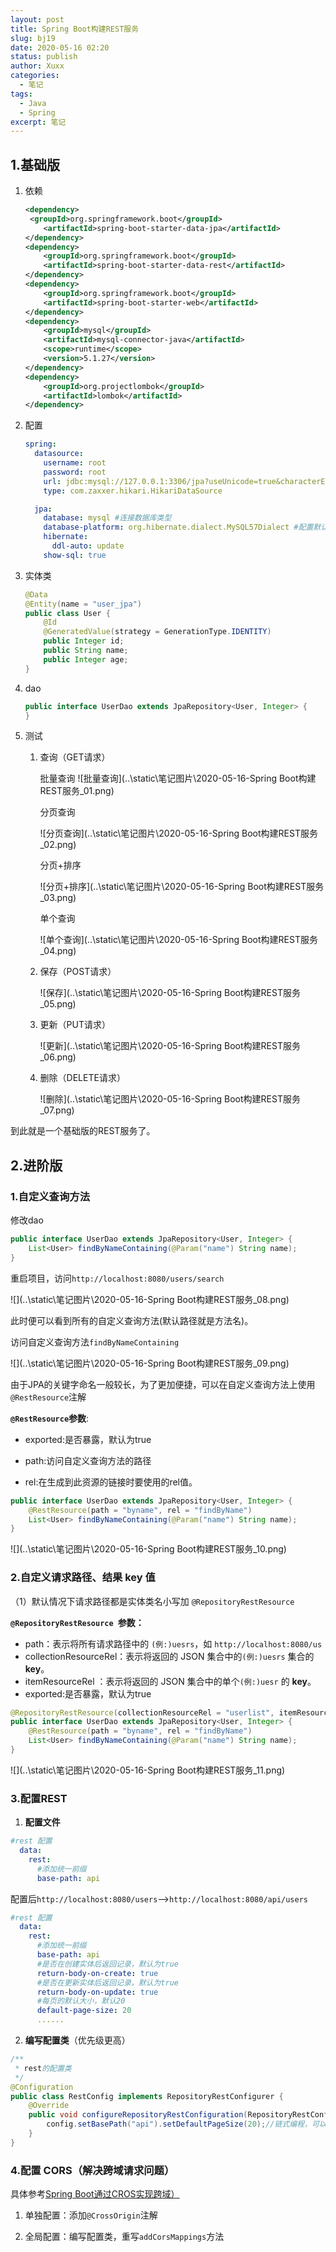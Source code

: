 ```yaml
---
layout: post
title: Spring Boot构建REST服务
slug: bj19
date: 2020-05-16 02:20
status: publish
author: Xuxx
categories: 
  - 笔记
tags: 
  - Java
  - Spring
excerpt: 笔记
---
```


## 1.基础版

1. 依赖

   ```xml
   <dependency>
   	<groupId>org.springframework.boot</groupId>
       <artifactId>spring-boot-starter-data-jpa</artifactId>
   </dependency>
   <dependency>
       <groupId>org.springframework.boot</groupId>
       <artifactId>spring-boot-starter-data-rest</artifactId>
   </dependency>
   <dependency>
       <groupId>org.springframework.boot</groupId>
       <artifactId>spring-boot-starter-web</artifactId>
   </dependency>
   <dependency>
       <groupId>mysql</groupId>
       <artifactId>mysql-connector-java</artifactId>
       <scope>runtime</scope>
       <version>5.1.27</version>
   </dependency>
   <dependency>
       <groupId>org.projectlombok</groupId>
       <artifactId>lombok</artifactId>
   </dependency>
   ```

2. 配置

   ```yaml
   spring:
     datasource:
       username: root
       password: root
       url: jdbc:mysql://127.0.0.1:3306/jpa?useUnicode=true&characterEncoding=utf-8&serverTimezone=Asia/Shanghai
       type: com.zaxxer.hikari.HikariDataSource
   
     jpa:
       database: mysql #连接数据库类型
       database-platform: org.hibernate.dialect.MySQL57Dialect #配置默认引擎
       hibernate:
         ddl-auto: update
       show-sql: true
   ```

   

3. 实体类

   ```java
   @Data
   @Entity(name = "user_jpa")
   public class User {
       @Id
       @GeneratedValue(strategy = GenerationType.IDENTITY)
       public Integer id;
       public String name;
       public Integer age;
   }
   ```

4. dao

   ```java
   public interface UserDao extends JpaRepository<User, Integer> {
   }
   ```

5. 测试

   1. 查询（GET请求）

      批量查询 ![批量查询](..\static\笔记图片\2020-05-16-Spring Boot构建REST服务_01.png)

      分页查询

      ![分页查询](..\static\笔记图片\2020-05-16-Spring Boot构建REST服务_02.png)

      分页+排序
   
      ![分页+排序](..\static\笔记图片\2020-05-16-Spring Boot构建REST服务_03.png)
   
      单个查询
   
      ![单个查询](..\static\笔记图片\2020-05-16-Spring Boot构建REST服务_04.png)
   
   2. 保存（POST请求）
   
      ![保存](..\static\笔记图片\2020-05-16-Spring Boot构建REST服务_05.png)
   
   3. 更新（PUT请求）
   
      ![更新](..\static\笔记图片\2020-05-16-Spring Boot构建REST服务_06.png)
   
   4. 删除（DELETE请求）
   
      ![删除](..\static\笔记图片\2020-05-16-Spring Boot构建REST服务_07.png)

到此就是一个基础版的REST服务了。

## 2.进阶版

### 1.自定义查询方法

修改dao

```java
public interface UserDao extends JpaRepository<User, Integer> {
    List<User> findByNameContaining(@Param("name") String name);
}
```

重启项目，访问`http://localhost:8080/users/search`

![](..\static\笔记图片\2020-05-16-Spring Boot构建REST服务_08.png)

此时便可以看到所有的自定义查询方法(默认路径就是方法名)。

访问自定义查询方法`findByNameContaining`

![](..\static\笔记图片\2020-05-16-Spring Boot构建REST服务_09.png)

由于JPA的关键字命名一般较长，为了更加便捷，可以在自定义查询方法上使用`@RestResource`注解

**`@RestResource`参数**:

- exported:是否暴露，默认为true

- path:访问自定义查询方法的路径
- rel:在生成到此资源的链接时要使用的rel值。

```java
public interface UserDao extends JpaRepository<User, Integer> {
    @RestResource(path = "byname", rel = "findByName")
    List<User> findByNameContaining(@Param("name") String name);
}
```

![](..\static\笔记图片\2020-05-16-Spring Boot构建REST服务_10.png)

### 2.自定义请求路径、结果 key 值

（1）默认情况下请求路径都是实体类名小写加 `@RepositoryRestResource`

**`@RepositoryRestResource `参数：**

- path：表示将所有请求路径中的 `(例:)uesrs`，如 `http://localhost:8080/us`
- collectionResourceRel：表示将返回的 JSON 集合中的`(例:)uesrs` 集合的 **key**。
- itemResourceRel ：表示将返回的 JSON 集合中的单个`(例:)uesr` 的 **key**。
- exported:是否暴露，默认为true

```java
@RepositoryRestResource(collectionResourceRel = "userlist", itemResourceRel = "u")
public interface UserDao extends JpaRepository<User, Integer> {
    @RestResource(path = "byname", rel = "findByName")
    List<User> findByNameContaining(@Param("name") String name);
}
```

![](..\static\笔记图片\2020-05-16-Spring Boot构建REST服务_11.png)

### 3.配置REST

1. **配置文件**

```yaml
#rest 配置
  data:
    rest:
      #添加统一前缀
      base-path: api
```

配置后`http://localhost:8080/users`-->`http://localhost:8080/api/users`

```yaml
#rest 配置
  data:
    rest:
      #添加统一前缀
      base-path: api
      #是否在创建实体后返回记录，默认为true
      return-body-on-create: true
      #是否在更新实体后返回记录，默认为true
      return-body-on-update: true
      #每页的默认大小，默认20
      default-page-size: 20
      ......
```

2. **编写配置类**（优先级更高）

```java
/**
 * rest的配置类
 */
@Configuration
public class RestConfig implements RepositoryRestConfigurer {
    @Override
    public void configureRepositoryRestConfiguration(RepositoryRestConfiguration config) {
        config.setBasePath("api").setDefaultPageSize(20);//链式编程，可以配置多个
    }
}
```



### 4.配置 CORS（解决跨域请求问题）

具体参考[Spring Boot通过CROS实现跨域）](https://qq1820582487.github.io/Xuxx_Blogs/archives/bj12/)

1. 单独配置：添加`@CrossOrigin`注解

2. 全局配置：编写配置类，重写`addCorsMappings`方法
